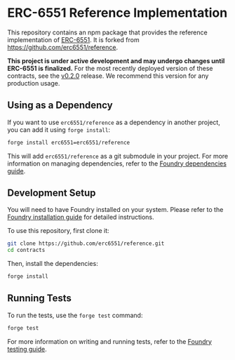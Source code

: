 # ERC-6551 Reference Implementation

This repository contains an npm package that provides the reference implementation of [ERC-6551](https://eips.ethereum.org/EIPS/eip-6551). It is forked from https://github.com/erc6551/reference.

**This project is under active development and may undergo changes until ERC-6551 is finalized.** For the most recently deployed version of these contracts, see the [v0.2.0](https://github.com/erc6551/reference/releases/tag/v0.2.0) release. We recommend this version for any production usage.

## Using as a Dependency

If you want to use `erc6551/reference` as a dependency in another project, you can add it using `forge install`:

```sh
forge install erc6551=erc6551/reference
```

This will add `erc6551/reference` as a git submodule in your project. For more information on managing dependencies, refer to the [Foundry dependencies guide](https://github.com/foundry-rs/book/blob/master/src/projects/dependencies.md).

## Development Setup

You will need to have Foundry installed on your system. Please refer to the [Foundry installation guide](https://github.com/foundry-rs/book/blob/master/src/getting-started/installation.md) for detailed instructions.

To use this repository, first clone it:

```sh
git clone https://github.com/erc6551/reference.git
cd contracts
```

Then, install the dependencies:

```sh
forge install
```

## Running Tests

To run the tests, use the `forge test` command:

```sh
forge test
```

For more information on writing and running tests, refer to the [Foundry testing guide](https://github.com/foundry-rs/book/blob/master/src/forge/writing-tests.md).
